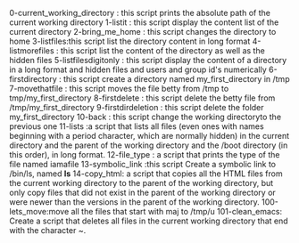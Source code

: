 0-current_working_directory : this script prints the absolute path of the current working directory 
1-listit : this script display the content list of the current directory
2-bring_me_home : this script changes the directory to home
3-listfiles:this script list the directory content in long format
4-listmorefiles : this script list the content of the directory as well as the hidden files
5-listfilesdigitonly : this script display the content of a directory in a long format and hidden files and users and group id's numerically
6-firstdirectory : this script create a directory named my_first_directory in  /tmp
7-movethatfile : this script moves the file betty from /tmp to tmp/my_first_directory
8-firstdelete : this script delete the betty file from /tmp/my_first_directory 
9-firstdirdeletion : this script delete the folder my_first_directory
10-back : this script change the working directoryto the previous one
11-lists :a script that lists all files (even ones with names beginning with a period character, which are normally hidden) in the current directory and the parent of the working directory and the /boot directory (in this order), in long format.
12-file_type : a script that prints the type of the file named iamafile
13-symbolic_link :this script Create a symbolic link to /bin/ls, named __ls__
14-copy_html: a script that copies all the HTML files from the current working directory to the parent of the working directory, but only copy files that did not exist in the parent of the working directory or were newer than the versions in the parent of the working directory.
100-lets_move:move all the files that start with maj to /tmp/u
101-clean_emacs: Create a script that deletes all files in the current working directory that end with the character ~.
